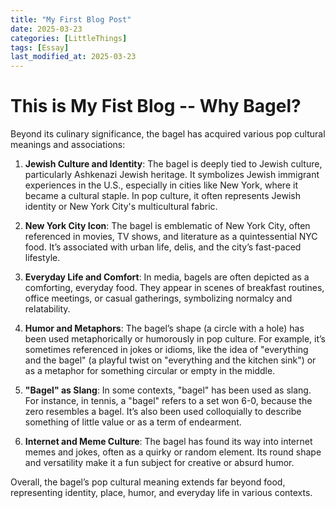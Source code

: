 ```yaml
---
title: "My First Blog Post"
date: 2025-03-23
categories: [LittleThings]
tags: [Essay]
last_modified_at: 2025-03-23
---
```


# This is My Fist Blog -- Why Bagel?

Beyond its culinary significance, the bagel has acquired various pop cultural meanings and associations:

1. **Jewish Culture and Identity**: The bagel is deeply tied to Jewish culture, particularly Ashkenazi Jewish heritage. It symbolizes Jewish immigrant experiences in the U.S., especially in cities like New York, where it became a cultural staple. In pop culture, it often represents Jewish identity or New York City's multicultural fabric.

2. **New York City Icon**: The bagel is emblematic of New York City, often referenced in movies, TV shows, and literature as a quintessential NYC food. It’s associated with urban life, delis, and the city’s fast-paced lifestyle.

3. **Everyday Life and Comfort**: In media, bagels are often depicted as a comforting, everyday food. They appear in scenes of breakfast routines, office meetings, or casual gatherings, symbolizing normalcy and relatability.

4. **Humor and Metaphors**: The bagel’s shape (a circle with a hole) has been used metaphorically or humorously in pop culture. For example, it’s sometimes referenced in jokes or idioms, like the idea of "everything and the bagel" (a playful twist on "everything and the kitchen sink") or as a metaphor for something circular or empty in the middle.

5. **"Bagel" as Slang**: In some contexts, "bagel" has been used as slang. For instance, in tennis, a "bagel" refers to a set won 6-0, because the zero resembles a bagel. It’s also been used colloquially to describe something of little value or as a term of endearment.

6. **Internet and Meme Culture**: The bagel has found its way into internet memes and jokes, often as a quirky or random element. Its round shape and versatility make it a fun subject for creative or absurd humor.

Overall, the bagel’s pop cultural meaning extends far beyond food, representing identity, place, humor, and everyday life in various contexts.